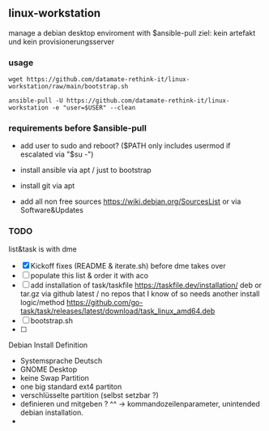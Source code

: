 ## linux-workstation
manage a debian desktop enviroment with $ansible-pull
ziel: kein artefakt und kein provisionerungsserver

### usage
`wget https://github.com/datamate-rethink-it/linux-workstation/raw/main/bootstrap.sh`



`ansible-pull -U https://github.com/datamate-rethink-it/linux-workstation -e "user=$USER" --clean`

### requirements before $ansible-pull
- add user to sudo and reboot? ($PATH only includes usermod if  escalated via "$su -")
- install ansible via apt / just to bootstrap
- install git via apt

- add all non free sources https://wiki.debian.org/SourcesList or via Software&Updates
### TODO

list&task is with dme

- [x] Kickoff fixes (README & iterate.sh) before dme takes over
- [ ] populate this list & order it with aco
- [ ] add installation of task/taskfile https://taskfile.dev/installation/ deb or tar.gz via github latest / no repos that I know of so needs another install logic/method
https://github.com/go-task/task/releases/latest/download/task_linux_amd64.deb
- [ ] bootstrap.sh
- [ ]


Debian Install Definition
- Systemsprache Deutsch
- GNOME Desktop
- keine Swap Partition
- one big standard ext4 partiton
- verschlüsselte partition (selbst setzbar ?)
- definieren und mitgeben ? ^^ -> kommandozeilenparameter, unintended debian installation.
- 





